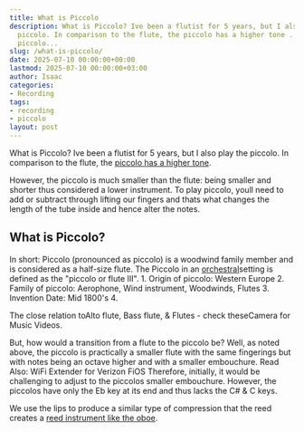 ```yaml
---
title: What is Piccolo
description: What is Piccolo? Ive been a flutist for 5 years, but I also play the
  piccolo. In comparison to the flute, the piccolo has a higher tone . However, the
  piccolo...
slug: /what-is-piccolo/
date: 2025-07-10 00:00:00+00:00
lastmod: 2025-07-10 00:00:00+03:00
author: Isaac
categories:
- Recording
tags:
- recording
- piccolo
layout: post
---
```

What is Piccolo? Ive been a flutist for 5 years, but I also play the piccolo. In comparison to the flute, the [piccolo has a higher tone](https://en.wikipedia.org/wiki/Piccolo).

However, the piccolo is much smaller than the flute: being smaller and shorter thus considered a lower instrument. To play piccolo, youll need to add or subtract through lifting our fingers and thats what changes the length of the tube inside and hence alter the notes.

##  What is Piccolo?

In short: Piccolo (pronounced as piccolo) is a woodwind family member and is considered as a half-size flute. The Piccolo in an [orchestral](https://en.wikipedia.org/wiki/Orchestra)setting is defined as the "piccolo or flute III". 1. Origin of piccolo: Western Europe 2. Family of piccolo: Aerophone, Wind instrument, Woodwinds, Flutes 3. Invention Date: Mid 1800's 4.

The close relation toAlto flute, Bass flute, & Flutes - check theseCamera for Music Videos.

But, how would a transition from a flute to the piccolo be? Well, as noted above, the piccolo is practically a smaller flute with the same fingerings but with notes being an octave higher and with a smaller embouchure. Read Also: WiFi Extender for Verizon FiOS Therefore, initially, it would be challenging to adjust to the piccolos smaller embouchure. However, the piccolos have only the Eb key at its end and thus lacks the C# & C keys.

We use the lips to produce a similar type of compression that the reed creates a [reed instrument like the oboe](https://pestpolicy.com/what-is-an-oboe/).